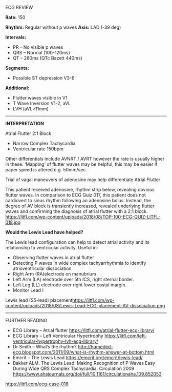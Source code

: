 ECG REVIEW

**Rate:** 150 

**Rhythm:** Regular without p waves 
**Axis:** LAD (-39 deg) 

**Intervals:**

* PR – No visible p waves 
* QRS – Normal (100-120ms) 
* QT – 280ms (QTc Bazett 440ms) 

**Segments:**

* Possible ST depression V3-6 

**Additional:**

* Flutter waves visible in V1 
* T Wave Inversion V1-2, aVL 
* LVH (aVL>11mm)

---------------

**INTERPRETATION**

Atrial Flutter 2:1 Block
* Narrow Complex Tachycardia 
* Ventricular rate 150bpm 

Other differentials include AVNRT / AVRT however the rate is usually higher in these.
‘Mapping’ of flutter waves may be helpful, this may be easier if paper speed is altered e.g. 50mm/sec.

Trial of vagal maneuvers of adenosine may help differentiate Atrial Flutter

This patient received adenosine, rhythm strip below, revealing obvious flutter waves. In comparison to ECG Quiz 017, this patient does not cardiovert to sinus rhythm following an adenosine bolus. Instead, the degree of AV block is transiently increased, revealed underlying flutter waves and confirming the diagnosis of atrial flutter with a 2:1 block.
<https://litfl.com/wp-content/uploads/2018/08/TOP-100-ECG-QUIZ-LITFL-018.jpg> 


**Would the Lewis Lead have helped?**

The Lewis lead configuration can help to detect atrial activity and its relationship to ventricular activity. Useful in:

* Observing flutter waves in atrial flutter 
* Detecting P waves in wide complex tachyarrhythmia to identify atrioventricular dissociation 
* Right Arm (RA)electrode on manubrium 
* Left Arm (LA) electrode over 5th ICS, right sternal border. 
* Left Leg (LL) electrode over right lower costal margin. 
* Monitor Lead I 

Lewis lead (S5-lead) placement<https://litfl.com/wp-content/uploads/2018/08/Lewis-Lead-ECG-placement-AV-dissociation.png> 

---------------

FURTHER READING
* ECG Library – Atrial flutter <https://litfl.com/atrial-flutter-ecg-library/>
* ECG Library – Left Ventricular Hypertrophy <https://litfl.com/left-ventricular-hypertrophy-lvh-ecg-library/>
* Dr Smith – What’s the rhythm? <http://hqmeded-ecg.blogspot.com/2011/09/what-is-rhythm-answer-at-bottom.html>
* Emcrit – The Lewis Lead <https://emcrit.org/emcrit/lewis-lead/>
* Bakker ALM. The Lewis Lead: Making Recognition of P Waves Easy During Wide QRS Complex Tachycardia. Circulation 2009 <https://www.ahajournals.org/doi/full/10.1161/circulationaha.109.852053>

<https://litfl.com/ecg-case-018>
